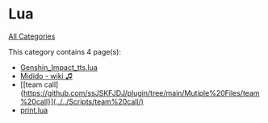 # Lua

[All Categories](../)

This category contains 4 page(s):

- [Genshin_Impact_tts.lua](../../Scripts/Genshin_Impact_tts/)
- [Midido - wiki ♫](../../wiki/midido-guide/)
- [[team call]{https://github.com/ssJSKFJDJ/plugin/tree/main/Mutiple%20Files/team%20call}](../../Scripts/team%20call/)
- [print.lua](../../Module/Print/)
